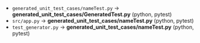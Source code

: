 - `generated_unit_test_cases/nameTest.py` → **generated_unit_test_cases/GeneratedTest.py** (python, pytest)
- `src/app.py` → **generated_unit_test_cases/nameTest.py** (python, pytest)
- `test_generator.py` → **generated_unit_test_cases/nameTest.py** (python, pytest)
